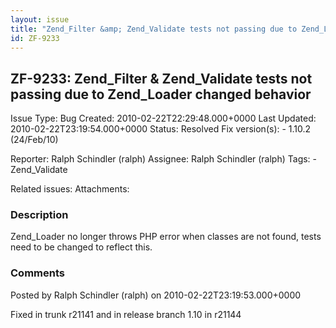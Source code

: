 ```yaml
---
layout: issue
title: "Zend_Filter &amp; Zend_Validate tests not passing due to Zend_Loader changed behavior"
id: ZF-9233
---
```


ZF-9233: Zend\_Filter & Zend\_Validate tests not passing due to Zend\_Loader changed behavior
---------------------------------------------------------------------------------------------

 Issue Type: Bug Created: 2010-02-22T22:29:48.000+0000 Last Updated: 2010-02-22T23:19:54.000+0000 Status: Resolved Fix version(s): - 1.10.2 (24/Feb/10)
 
 Reporter:  Ralph Schindler (ralph)  Assignee:  Ralph Schindler (ralph)  Tags: - Zend\_Validate
 
 Related issues: 
 Attachments: 
### Description

Zend\_Loader no longer throws PHP error when classes are not found, tests need to be changed to reflect this.

 

 

### Comments

Posted by Ralph Schindler (ralph) on 2010-02-22T23:19:53.000+0000

Fixed in trunk r21141 and in release branch 1.10 in r21144

 

 
